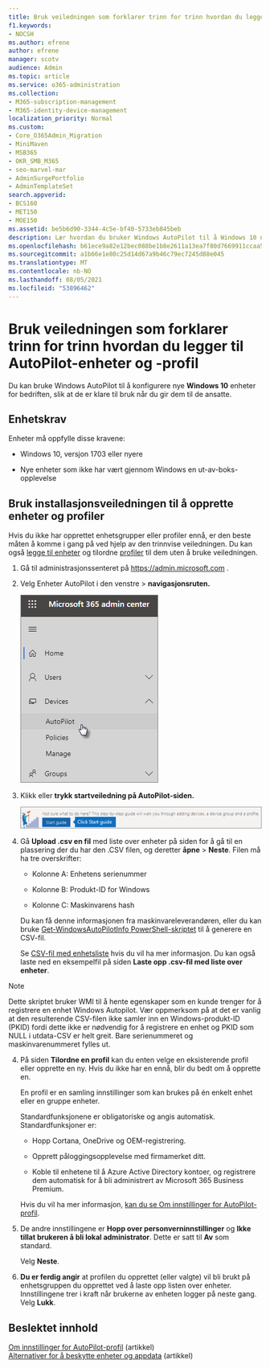 ```yaml
---
title: Bruk veiledningen som forklarer trinn for trinn hvordan du legger til AutoPilot-enheter og -profil
f1.keywords:
- NOCSH
ms.author: efrene
author: efrene
manager: scotv
audience: Admin
ms.topic: article
ms.service: o365-administration
ms.collection:
- M365-subscription-management
- M365-identity-device-management
localization_priority: Normal
ms.custom:
- Core_O365Admin_Migration
- MiniMaven
- MSB365
- OKR_SMB_M365
- seo-marvel-mar
- AdminSurgePortfolio
- AdminTemplateSet
search.appverid:
- BCS160
- MET150
- MOE150
ms.assetid: be5b6d90-3344-4c5e-bf40-5733eb845beb
description: Lær hvordan du bruker Windows AutoPilot til å Windows 10 nye enheter for bedriften, slik at de er klare til bruk for ansatte.
ms.openlocfilehash: b61ece9a82e12bec088be1b8e2611a13ea7f80d7669911ccaa57df72bf75ee84
ms.sourcegitcommit: a1b66e1e80c25d14d67a9b46c79ec7245d88e045
ms.translationtype: MT
ms.contentlocale: nb-NO
ms.lasthandoff: 08/05/2021
ms.locfileid: "53896462"
---
```

# <a name="use-the-step-by-step-guide-to-add-autopilot-devices-and-profile"></a>Bruk veiledningen som forklarer trinn for trinn hvordan du legger til AutoPilot-enheter og -profil

Du kan bruke Windows AutoPilot til å konfigurere nye **Windows 10** enheter for bedriften, slik at de er klare til bruk når du gir dem til de ansatte.
  
## <a name="device-requirements"></a>Enhetskrav

Enheter må oppfylle disse kravene:
  
- Windows 10, versjon 1703 eller nyere
    
- Nye enheter som ikke har vært gjennom Windows en ut-av-boks-opplevelse
    
## <a name="use-the-setup-guide-to-create-devices-and-profiles"></a>Bruk installasjonsveiledningen til å opprette enheter og profiler

Hvis du ikke har opprettet enhetsgrupper eller profiler ennå, er den beste måten å komme i gang på ved hjelp av den trinnvise veiledningen. Du kan også [legge til enheter](create-and-edit-autopilot-devices.md) og tilordne [profiler](create-and-edit-autopilot-profiles.md) til dem uten å bruke veiledningen. 
  
1. Gå til administrasjonssenteret på <a href="https://go.microsoft.com/fwlink/p/?linkid=837890" target="_blank">https://admin.microsoft.com</a> .

2. Velg Enheter AutoPilot  i den venstre \> **navigasjonsruten.**

    ![Velg enheter i administrasjonssenteret, og velg deretter AutoPilot.](../media/AutoPilot.png)
  
2. Klikk eller **trykk startveiledning på AutoPilot-siden.** 
    
    ![Click Start guide for step-by-step instructions for Autopilot.](../media/31662655-d1e6-437d-87ea-c0dec5da56f7.png)
  
3. Gå **Upload .csv en fil** med liste over enheter på siden for å gå til en plassering der du har den .CSV filen, og deretter **åpne** \> **Neste**. Filen må ha tre overskrifter:
    
    - Kolonne A: Enhetens serienummer
    
    - Kolonne B: Produkt-ID for Windows
    
    - Kolonne C: Maskinvarens hash
    
    Du kan få denne informasjonen fra maskinvareleverandøren, eller du kan bruke [Get-WindowsAutoPilotInfo PowerShell-skriptet](https://www.powershellgallery.com/packages/Get-WindowsAutoPilotInfo) til å generere en CSV-fil. 
    
    Se [CSV-fil med enhetsliste](../admin/misc/device-list.md) hvis du vil ha mer informasjon. Du kan også laste ned en eksempelfil på siden **Laste opp .csv-fil med liste over enheter**. 
    
> [!NOTE]
> Dette skriptet bruker WMI til å hente egenskaper som en kunde trenger for å registrere en enhet Windows Autopilot. Vær oppmerksom på at det er vanlig at den resulterende CSV-filen ikke samler inn en Windows-produkt-ID (PKID) fordi dette ikke er nødvendig for å registrere en enhet og PKID som NULL i utdata-CSV er helt greit. Bare serienummeret og maskinvarenummeret fylles ut.
    
4. På siden **Tilordne en profil** kan du enten velge en eksisterende profil eller opprette en ny. Hvis du ikke har en ennå, blir du bedt om å opprette en. 
    
    En profil er en samling innstillinger som kan brukes på én enkelt enhet eller en gruppe enheter.
    
    Standardfunksjonene er obligatoriske og angis automatisk. Standardfunksjoner er:
    
    - Hopp Cortana, OneDrive og OEM-registrering.
    
    - Opprett påloggingsopplevelse med firmamerket ditt.
    
    - Koble til enhetene til å Azure Active Directory kontoer, og registrere dem automatisk for å bli administrert av Microsoft 365 Business Premium.
    
    Hvis du vil ha mer informasjon, [kan du se Om innstillinger for AutoPilot-profil](autopilot-profile-settings.md). 
    
5. De andre innstillingene er **Hopp over personverninnstillinger** og **Ikke tillat brukeren å bli lokal administrator**. Dette er satt til **Av** som standard. 
    
    Velg **Neste**.
    
6. **Du er ferdig angir** at profilen du opprettet (eller valgte) vil bli brukt på enhetsgruppen du opprettet ved å laste opp listen over enheter. Innstillingene trer i kraft når brukerne av enheten logger på neste gang. Velg **Lukk**.

## <a name="related-content"></a>Beslektet innhold

[Om innstillinger for AutoPilot-profil](autopilot-profile-settings.md) (artikkel)\
[Alternativer for å beskytte enheter og appdata](../admin/devices/choose-device-security.md) (artikkel)
